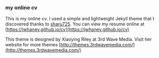### **my online cv**

This is my online cv. I used a simple and lightweight Jekyll theme that I discovered thanks to [sharu725](https://github.com/sharu725/online-cv). You can view my resume online at [https://jwhaney.github.io/cv](https://jwhaney.github.io/cv)

This theme is designed by Xiaoying Riley at 3rd Wave Media. Visit her website for more themes [http://themes.3rdwavemedia.com/](http://themes.3rdwavemedia.com/)
